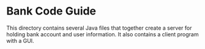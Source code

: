 # Bank Code Guide
This directory contains several Java files that together create a server for holding bank account and user information.
It also contains a client program with a GUI.

